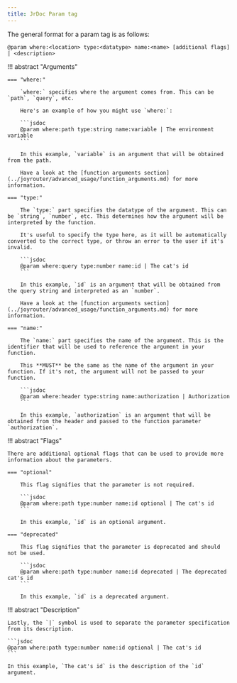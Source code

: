 ```yaml
---
title: JrDoc Param tag
---
```


The general format for a param tag is as follows:

```jsdoc
@param where:<location> type:<datatype> name:<name> [additional flags] | <description>
```

!!! abstract "Arguments"

    === "where:"

        `where:` specifies where the argument comes from. This can be `path`, `query`, etc.

        Here's an example of how you might use `where:`:

        ```jsdoc
        @param where:path type:string name:variable | The environment variable
        ```

        In this example, `variable` is an argument that will be obtained from the path.

        Have a look at the [function arguments section](../joyrouter/advanced_usage/function_arguments.md) for more information.

    === "type:"

        The `type:` part specifies the datatype of the argument. This can be `string`, `number`, etc. This determines how the argument will be interpreted by the function.

        It's useful to specify the type here, as it will be automatically converted to the correct type, or throw an error to the user if it's invalid.

        ```jsdoc
        @param where:query type:number name:id | The cat's id
        ```

        In this example, `id` is an argument that will be obtained from the query string and interpreted as an `number`.

        Have a look at the [function arguments section](../joyrouter/advanced_usage/function_arguments.md) for more information.

    === "name:"

        The `name:` part specifies the name of the argument. This is the identifier that will be used to reference the argument in your function.

        This **MUST** be the same as the name of the argument in your function. If it's not, the argument will not be passed to your function.

        ```jsdoc
        @param where:header type:string name:authorization | Authorization
        ```

        In this example, `authorization` is an argument that will be obtained from the header and passed to the function parameter `authorization`.

!!! abstract "Flags"

    There are additional optional flags that can be used to provide more information about the parameters.

    === "optional"

        This flag signifies that the parameter is not required.

        ```jsdoc
        @param where:path type:number name:id optional | The cat's id
        ```

        In this example, `id` is an optional argument.

    === "deprecated"

        This flag signifies that the parameter is deprecated and should not be used.

        ```jsdoc
        @param where:path type:number name:id deprecated | The deprecated cat's id
        ```

        In this example, `id` is a deprecated argument.

!!! abstract "Description"

    Lastly, the `|` symbol is used to separate the parameter specification from its description.

    ```jsdoc
    @param where:path type:number name:id optional | The cat's id
    ```

    In this example, `The cat's id` is the description of the `id` argument.
